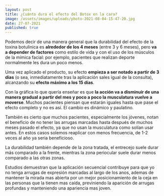 ```yaml
---
layout: post
title: ¿Cuánto dura el efecto del Botox en la cara? 
image: /assets/images/uploads/photo-2021-08-04-15-47-20.jpg
date: 27-07-2021
published: true
---
```

Podemos decir de una manera general que la durabilidad del efecto de la toxina botulinica es **alrededor de los 4 meses** (entre 3 y 6 meses), pero **va a depender de factores** como estilo de vida y con el uso de los músculos de la mímica facial: por ejemplo, pacientes que realizan deporte normalmente les dura un poco menos. 

Uma vez aplicado el producto, su efecto **empieza a ser notado a partir de 3 días** (o sea, inmediatamente tras la aplicación sales igual de la consulta), alcanzando su **efecto máximo a los 15 días**.

Con la gráfica lo que quería enseñar es que **la acción va a disminuir de una manera gradual a partir del mes y poco a poco la musculatura vuelve a moverse**. Muchos pacientes piensan que estarán iguales hasta que pase el efecto completo y no es así. El cambio es dinámico y paulatino.

También es cierto que muchos pacientes, especialmente los jóvenes, notan el beneficio de no tener las arrugas marcadas hasta después de muchos meses pasado el efecto, ya que no usan la musculatura como solían usar antes. En estos casos solemos reaplicar con menos frecuencia, de 1-2 veces al año ya seria beneficioso.

La durabilidad también depende de la zona tratada, el entrecejo suele durar más comparado a la frente, mientras la zona periocular suele durar menos comparado a las otras zonas. 

Estudios demuestran que la aplicación secuencial contribuye para que yo no tenga arrugas de expresión marcadas al largo de los anos, ademas de mantener la mirada mas abierta por un mejor posicionamiento de la ceja en las personas que la tienen mas caída, previniendo la aparición de arrugas profundas y manteniendo una apariencia mas joven.
